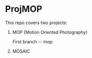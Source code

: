 # ProjMOP
This repo covers two projects:
1. MOP (Motion Oriented Photography)

   First branch  --  mop
   
2. MOSAIC 
